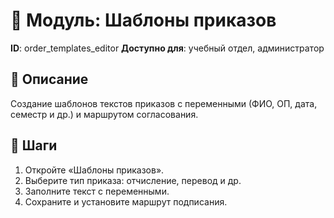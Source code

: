 # 📘 Модуль: Шаблоны приказов
**ID**: order_templates_editor
**Доступно для**: учебный отдел, администратор

## 📝 Описание
Создание шаблонов текстов приказов с переменными (ФИО, ОП, дата, семестр и др.) и маршрутом согласования.

## 🩜 Шаги
1. Откройте «Шаблоны приказов».
2. Выберите тип приказа: отчисление, перевод и др.
3. Заполните текст с переменными.
4. Сохраните и установите маршрут подписания.
